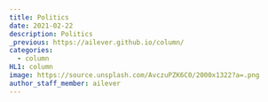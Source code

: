 ```yaml
---
title: Politics
date: 2021-02-22
description: Politics 
_previous: https://ailever.github.io/column/
categories:
  - column
HL1: column
image: https://source.unsplash.com/AvczuPZK6C0/2000x1322?a=.png
author_staff_member: ailever
---
```


